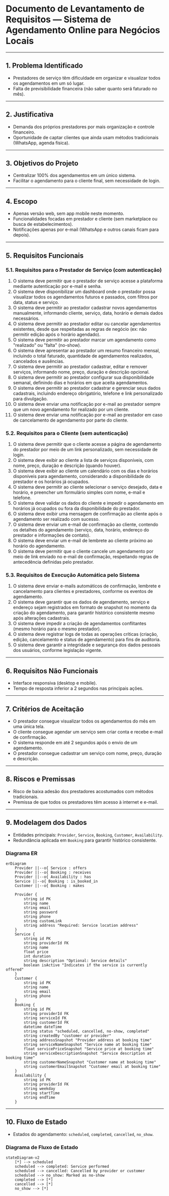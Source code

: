 # Documento de Levantamento de Requisitos — Sistema de Agendamento Online para Negócios Locais

---

## 1. Problema Identificado

- Prestadores de serviço têm dificuldade em organizar e visualizar todos os agendamentos em um só lugar.
- Falta de previsibilidade financeira (não saber quanto será faturado no mês).

---

## 2. Justificativa

- Demanda dos próprios prestadores por mais organização e controle financeiro.
- Oportunidade de captar clientes que ainda usam métodos tradicionais (WhatsApp, agenda física).

---

## 3. Objetivos do Projeto

- Centralizar 100% dos agendamentos em um único sistema.
- Facilitar o agendamento para o cliente final, sem necessidade de login.

---

## 4. Escopo

- Apenas versão web, sem app mobile neste momento.
- Funcionalidades focadas em prestador e cliente (sem marketplace ou busca de estabelecimentos).
- Notificações apenas por e-mail (WhatsApp e outros canais ficam para depois).

---

## 5. Requisitos Funcionais

### 5.1. Requisitos para o Prestador de Serviço (com autenticação)

1. O sistema deve permitir que o prestador de serviço acesse a plataforma mediante autenticação por e-mail e senha.
2. O sistema deve disponibilizar um dashboard onde o prestador possa visualizar todos os agendamentos futuros e passados, com filtros por data, status e serviço.
3. O sistema deve permitir ao prestador cadastrar novos agendamentos manualmente, informando cliente, serviço, data, horário e demais dados necessários.
4. O sistema deve permitir ao prestador editar ou cancelar agendamentos existentes, desde que respeitadas as regras de negócio (ex: não permitir edição após o horário agendado).
5. O sistema deve permitir ao prestador marcar um agendamento como "realizado" ou "falta" (no-show).
6. O sistema deve apresentar ao prestador um resumo financeiro mensal, incluindo o total faturado, quantidade de agendamentos realizados, cancelados e ausências.
7. O sistema deve permitir ao prestador cadastrar, editar e remover serviços, informando nome, preço, duração e descrição opcional.
8. O sistema deve permitir ao prestador configurar sua disponibilidade semanal, definindo dias e horários em que aceita agendamentos.
9. O sistema deve permitir ao prestador cadastrar e gerenciar seus dados cadastrais, incluindo endereço obrigatório, telefone e link personalizado para divulgação.
10. O sistema deve enviar uma notificação por e-mail ao prestador sempre que um novo agendamento for realizado por um cliente.
11. O sistema deve enviar uma notificação por e-mail ao prestador em caso de cancelamento de agendamento por parte do cliente.

### 5.2. Requisitos para o Cliente (sem autenticação)

1. O sistema deve permitir que o cliente acesse a página de agendamento do prestador por meio de um link personalizado, sem necessidade de login.
2. O sistema deve exibir ao cliente a lista de serviços disponíveis, com nome, preço, duração e descrição (quando houver).
3. O sistema deve exibir ao cliente um calendário com os dias e horários disponíveis para agendamento, considerando a disponibilidade do prestador e os horários já ocupados.
4. O sistema deve permitir ao cliente selecionar o serviço desejado, data e horário, e preencher um formulário simples com nome, e-mail e telefone.
5. O sistema deve validar os dados do cliente e impedir o agendamento em horários já ocupados ou fora da disponibilidade do prestador.
6. O sistema deve exibir uma mensagem de confirmação ao cliente após o agendamento ser realizado com sucesso.
7. O sistema deve enviar um e-mail de confirmação ao cliente, contendo os detalhes do agendamento (serviço, data, horário, endereço do prestador e informações de contato).
8. O sistema deve enviar um e-mail de lembrete ao cliente próximo ao horário do agendamento.
9. O sistema deve permitir que o cliente cancele um agendamento por meio de link enviado no e-mail de confirmação, respeitando regras de antecedência definidas pelo prestador.

### 5.3. Requisitos de Execução Automática pelo Sistema

1. O sistema deve enviar e-mails automáticos de confirmação, lembrete e cancelamento para clientes e prestadores, conforme os eventos de agendamento.
2. O sistema deve garantir que os dados de agendamento, serviço e endereço sejam registrados em formato de snapshot no momento da criação do agendamento, para garantir histórico consistente mesmo após alterações cadastrais.
3. O sistema deve impedir a criação de agendamentos conflitantes (mesmo horário para o mesmo prestador).
4. O sistema deve registrar logs de todas as operações críticas (criação, edição, cancelamento e status de agendamento) para fins de auditoria.
5. O sistema deve garantir a integridade e segurança dos dados pessoais dos usuários, conforme legislação vigente.

---

## 6. Requisitos Não Funcionais

- Interface responsiva (desktop e mobile).
- Tempo de resposta inferior a 2 segundos nas principais ações.

---

## 7. Critérios de Aceitação

- O prestador consegue visualizar todos os agendamentos do mês em uma única tela.
- O cliente consegue agendar um serviço sem criar conta e recebe e-mail de confirmação.
- O sistema responde em até 2 segundos após o envio de um agendamento.
- O prestador consegue cadastrar um serviço com nome, preço, duração e descrição.

---

## 8. Riscos e Premissas

- Risco de baixa adesão dos prestadores acostumados com métodos tradicionais.
- Premissa de que todos os prestadores têm acesso à internet e e-mail.

---

## 9. Modelagem dos Dados

- Entidades principais: `Provider`, `Service`, `Booking`, `Customer`, `Availability`.
- Redundância aplicada em `Booking` para garantir histórico consistente.

### Diagrama ER
```mermaid
erDiagram
    Provider ||--o{ Service : offers
    Provider ||--o{ Booking : receives
    Provider ||--o{ Availability : has
    Service ||--o{ Booking : is_booked_in
    Customer ||--o{ Booking : makes

    Provider {
        string id PK
        string name
        string email
        string password
        string phone
        string customLink
        string address "Required: Service location address"
    }
    Service {
        string id PK
        string providerId FK
        string name
        float price
        int duration
        string description "Optional: Service details"
        boolean isActive "Indicates if the service is currently offered"
    }
    Customer {
        string id PK
        string name
        string email
        string phone
    }
    Booking {
        string id PK
        string providerId FK
        string serviceId FK
        string customerId FK
        datetime dateTime
        string status "scheduled, cancelled, no-show, completed"
        string createdBy "customer or provider"
        string addressSnapshot "Provider address at booking time"
        string serviceNameSnapshot "Service name at booking time"
        float servicePriceSnapshot "Service price at booking time"
        string serviceDescriptionSnapshot "Service description at booking time"
        string customerNameSnapshot "Customer name at booking time"
        string customerEmailSnapshot "Customer email at booking time"
    }
    Availability {
        string id PK
        string providerId FK
        string weekday
        string startTime
        string endTime
    }
```

---

## 10. Fluxo de Estado

- Estados do agendamento: `scheduled`, `completed`, `cancelled`, `no_show`.

### Diagrama de Fluxo de Estado
```mermaid
stateDiagram-v2
    [*] --> scheduled
    scheduled --> completed: Service performed
    scheduled --> cancelled: Cancelled by provider or customer
    scheduled --> no_show: Marked as no-show
    completed --> [*]
    cancelled --> [*]
    no_show --> [*]
```
